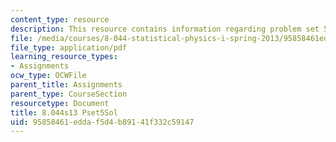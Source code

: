 ```yaml
---
content_type: resource
description: This resource contains information regarding problem set 5 solution.
file: /media/courses/8-044-statistical-physics-i-spring-2013/95858461eddaf5d4b89141f332c59147_MIT8_044S13_pss5.pdf
file_type: application/pdf
learning_resource_types:
- Assignments
ocw_type: OCWFile
parent_title: Assignments
parent_type: CourseSection
resourcetype: Document
title: 8.044s13 Pset5Sol
uid: 95858461-edda-f5d4-b891-41f332c59147
---
```

